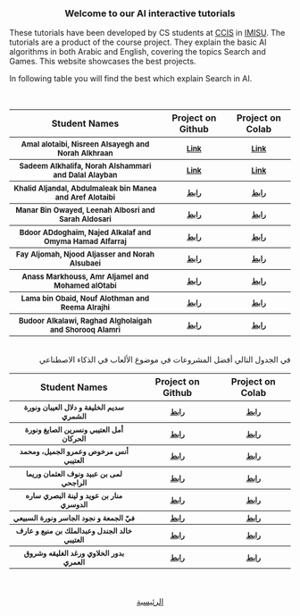 <h3 align="center"> Welcome to our AI interactive tutorials</h3>
These tutorials have been developed by CS students at <a href="https://units.imamu.edu.sa/colleges/ComputerAndInformation/Pages/default.aspx">CCIS</a> in <a href ="https://imamu.edu.sa/">IMISU</a>. The tutorials are a product of the course project. They explain the basic AI algorithms in both Arabic and English, covering the topics Search and Games. This website showcases the best projects.
<br>

In following table you will find the best which explain Search in AI.

<br>

<table>
  <thead class="arafontB">
    <tr>
    <th>
                Student Names
    </th>
    <th>
                Project on Github
    </th>
     <th>
                Project on Colab
    </th>
    </tr>
  </thead>
  <tbody style="font-size:small;">
    <tr>
    <th>
Amal alotaibi, Nisreen Alsayegh and Norah Alkhraan
    </th>
    <th>
      <a href="https://github.com/IMISU-CS340/ph1-Group08-NourahAmalNisreen">Link</a>
    </th>
    <th>
      <a href="https://colab.research.google.com/drive/1ETlUum44f3jC6Vn_zVqwj5dWfT8NxJZ-">Link</a>
    </th>
    </tr>
    <tr>
    <th>
Sadeem Alkhalifa, Norah Alshammari and Dalal Alayban
    </th>
    <th>
      <a href="https://github.com/IMISU-CS340/ph1-Group05-DalalNorahSadeem">Link</a>
    </th>
    <th>
      <a href="https://colab.research.google.com/drive/1YBM745iA-Z2vKwn01Z6rxVNk7ukdeOWS">Link</a>
    </th>
    </tr>
    <tr>
    <th>
Khalid Aljandal, Abdulmaleak bin Manea and Aref Alotaibi</th>
    <th>
      <a href="https://github.com/IMISU-CS340/ph1-Group16-KhalidAbdulmaleakAref-">رابط</a>
    </th>
    <th>
      <a href="https://colab.research.google.com/drive/1BepdyXoHR7xF7VpEv_uSSKFBKV6cp5QY">رابط</a>
    </th>
    </tr>
    <tr>
    <th>
Manar Bin Owayed,  Leenah Albosri and Sarah Aldosari
    </th>
    <th>
      <a href="https://github.com/IMISU-CS340/Ph1-Group01-ManarLeenaSarah">رابط</a>
    </th>
    <th>
      <a href="https://colab.research.google.com/drive/1m06GIpkElZseJv-NGwyJgPRtEOQECVyD">رابط</a>
    </th>
    </tr>
    <tr>
    <th>
Bdoor ADdoghaim, Najed Alkalaf and Omyma Hamad Alfarraj
    </th>
    <th>
      <a href="https://github.com/IMISU-CS340/ph1-Group06-BdoorNajdAlkalafOmyma">رابط</a>
    </th>
    <th>
      <a href="https://colab.research.google.com/drive/11dxDRkjOZy30iQpCngXIii5bR9jzvOx0">رابط</a>
    </th>
    </tr>
    <tr>
    <th>
Fay Aljomah, Njood Aljasser and Norah  Alsubaei
    </th>
    <th>
      <a href="https://github.com/IMISU-CS340/ph1-Group10-FayNouraNjood">رابط</a>
    </th>
    <th>
      <a href="https://colab.research.google.com/drive/1lGvDQ-gcGbUVGngppBc2xmHQULO0v1iG">رابط</a>
    </th>
    </tr>
    <tr>
    <th>
Anass Markhouss, Amr Aljamel and Mohamed alOtabi
    </th>
    <th>
      <a href="https://github.com/IMISU-CS340/ph1-Group15-AnassAmrMohamed">رابط</a>
    </th>
    <th>
      <a href="https://colab.research.google.com/drive/1PpwrjJGvdbsenfFaTmxfpM-ba4l7mjX5">رابط</a>
    </th>
    </tr>
    <tr>
    <th>
Lama bin Obaid, Nouf Alothman and Reema Alrajhi
    </th>
    <th>
      <a href="https://github.com/IMISU-CS340/ph1-Group13-LamaReemaNouf">رابط</a>
    </th>
    <th>
      <a href="https://colab.research.google.com/drive/16aSk0MPNi04wrYpaUpoCHVvIAl3dgTO2">رابط</a>
    </th>
    </tr>
    <tr>
    <th>
Budoor Alkalawi, Raghad Algholaigah and Shorooq Alamri
    </th>
    <th>
      <a href="https://github.com/IMISU-CS340/ph1-Group14-BudoorRaghadShorooq">رابط</a>
    </th>
    <th>
      <a href="https://colab.research.google.com/drive/1NQ3Co1cDQsfpg6RjEZGA67bzcPElHTjv">رابط</a>
    </th>
    </tr>
  </tbody>
</table>
<br>

<div class="arafontB" align="right">
في الجدول التالي أفضل المشروعات في موضوع الألعاب في الذكاء الاصطناعي
</div>

<table>
  <thead class="arafontB">
    <tr>
    <th>
                Student Names
    </th>
    <th>
                Project on Github
    </th>
     <th>
                Project on Colab
    </th>
    </tr>
  </thead>
  <tbody class="arafont" style="font-size:small;">
    <tr>
    <th>
سديم الخليفة و دلال العيبان ونورة الشمري
    </th>
    <th>
      <a href="https://github.com/IMISU-CS340/Ph2-Group05-DalalNorahSadeem">رابط</a>
    </th>
    <th>
      <a href="https://colab.research.google.com/drive/1oCb8qLtVmPM4YPXd_QXUAaufenaOHkMV">رابط</a>
    </th>
    </tr>
    <tr>
    <th>
أمل العتيبي ونسرين الصايغ ونورة الحركان
    </th>
    <th>
      <a href="https://github.com/IMISU-CS340/Ph2-Group08-NorahAmalNisreen">رابط</a>
    </th>
    <th>
      <a href="https://colab.research.google.com/drive/1dbJOzgEVofCieNP-Dap0-ZPcyG0ZX3fN">رابط</a>
    </th>
    </tr>
    <tr>
    <th>
أنس مرخوص وعمرو الجميل، ومحمد العتيبي
    </th>
    <th>
      <a href="https://github.com/IMISU-CS340/ph2-Group15-AnassAmrMohamed">رابط</a>
    </th>
    <th>
      <a href="https://colab.research.google.com/drive/1F_m0G4F2IJvNQnEf_GrdlXwClqvmMOYJ">رابط</a>
    </th>
    </tr>
   <tr>
    <th>
لمى بن عبيد ونوف العثمان وريما الراجحي
    </th>
    <th>
      <a href="https://github.com/IMISU-CS340/Ph2-Group13-ReemaNoufLama">رابط</a>
    </th>
    <th>
      <a href="https://colab.research.google.com/drive/1cakUfGNKdcc2CT651-_WepxGHw4-tsE5">رابط</a>
    </th>
    </tr>
    <tr>
    <th>
منار بن عويد و لينة البصري ساره الدوسري 
    </th>
    <th>
      <a href="https://github.com/IMISU-CS340/Ph2-Group01-ManarLeenaSarah">رابط</a>
    </th>
    <th>
      <a href="https://colab.research.google.com/drive/1IHLSH-JOHKjBMzmmp5JLWQrnSJtjSdnG">رابط</a>
    </th>
    </tr>
    <tr>
    <th>
 فيّ الجمعة و نجود الجاسر ونورة السبيعي 
    </th>
    <th>
      <a href="https://github.com/IMISU-CS340/Ph2-Group10-NjoodFayNorah">رابط</a>
    </th>
    <th>
      <a href="https://colab.research.google.com/drive/1x5mNnE8VbesEUHvl_tCDZO9vdIuQYUNO">رابط</a>
    </th>
    </tr>
    <tr>
    <th>
خالد الجندل وعبدالملك بن منيع و عارف العتيبي
    </th>
    <th>
      <a href="https://github.com/IMISU-CS340/ph2-Group16-KhalidAbdulmaleakAref-">رابط</a>
    </th>
    <th>
      <a href="https://colab.research.google.com/drive/1xPbVFEMUocywYCJnv51odH64uwuCTelQ">رابط</a>
    </th>
    </tr>
    <tr>
    <th>
بدور الخلاوي ورغد الغليقه وشروق العمري
    </th>
    <th>
      <a href="https://github.com/IMISU-CS340/Ph2-Group14-BudoorRaghadShorooq/">رابط</a>
    </th>
    <th>
      <a href="https://colab.research.google.com/drive/102gh-4mgHKyxiWxeYQqHsqadPqCY_0Sq">رابط</a>
    </th>
    </tr>
  </tbody>
</table>
<br>
<br>
<div align="center" class="arafont">
<a href="index.html">الرئيسية</a>
</div>


